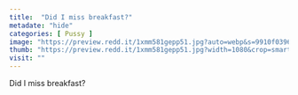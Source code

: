 ```yaml
---
title:  "Did I miss breakfast?"
metadate: "hide"
categories: [ Pussy ]
image: "https://preview.redd.it/1xmm581gepp51.jpg?auto=webp&s=9910f03966681df323e819b167754a6abfb6150a"
thumb: "https://preview.redd.it/1xmm581gepp51.jpg?width=1080&crop=smart&auto=webp&s=d9912d8f1d1552eecee81bfbf7163aeb93d54b82"
visit: ""
---
```

Did I miss breakfast?
